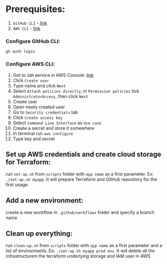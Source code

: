 # Prerequisites:
1. `GitHub CLI` - [link](https://cli.github.com/)
2. `AWS CLI` - [link](https://aws.amazon.com/cli/)

### Configure GitHub CLI:
`gh auth login`

### Configure AWS CLI:
1. Got to `IAM` service in AWS Console: [link](https://us-east-1.console.aws.amazon.com/iam/home#/users)
2. Click `Create user`
3. Type name and click `Next`
4. Select `Attach policies directly`, in `Permission policies` tick `AdministratorAccess`, then click `Next`
5. Create user
6. Open newly created user
7. Go to `Security credentials` tab
8. Click `Create access key`
9. Select `Command Line Interface` as `Use case`
10. Create a secret and store it somewhere
11. In terminal run `aws configure`
12. Type key and secret


## Set up AWS credentials and create cloud storage for Terraform:
run `set-up.sh` from `scripts` folder with `app name` as a first parameter. Ex: `./set-up.sh myapp`. It will prepare Terraform and GitHub repository for the first usage.


## Add a new environment:
create a new workflow in `.github/workflows` folder and specify a branch name

## Clean up everything:
run `clean-up.sh` from `scripts` folder with `app name` as a first parameter and a list of environments. Ex: `./set-up.sh myapp prod env`. It will delete all the infrastructurem the terraform underlying storage and IAM user in AWS